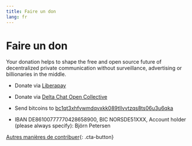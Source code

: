 ```yaml
---
title: Faire un don
lang: fr
---
```


# Faire un don

Your donation helps to shape the free and open source future of decentralized private communication 
without surveillance, advertising or billionaries in the middle. 

- Donate via [Liberapay](https://liberapay.com/delta.chat/)

- Donate via [Delta Chat Open Collective](https://opencollective.com/delta-chat/donate)

- Send bitcoins to [bc1qt3xhfvwmdqvxkk089tllvvtzqs8ts06u3u6qka](bitcoin:bc1qt3xhfvwmdqvxkk089tllvvtzqs8ts06u3u6qka)

- IBAN DE86100777770428658900, BIC NORSDE51XXX, Account holder (please always specify): Björn Petersen

[Autres manières de contribuer](contribute){: .cta-button}
